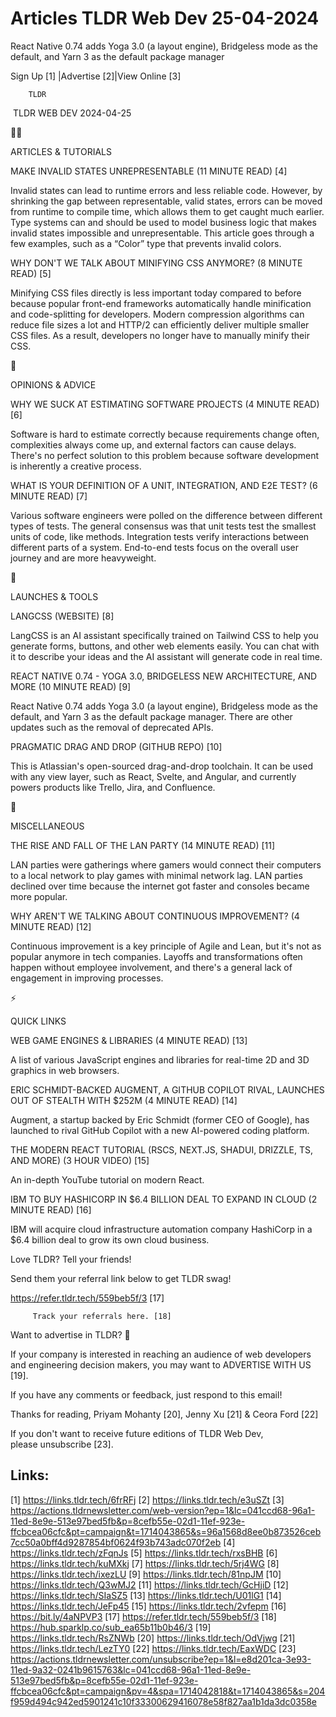 # Articles TLDR Web Dev 25-04-2024

React Native 0.74 adds Yoga 3.0 (a layout engine), Bridgeless mode as
the default, and Yarn 3 as the default package manager  

 Sign Up [1] |Advertise [2]|View Online [3] 

		TLDR 

 TLDR WEB DEV 2024-04-25

🧑‍💻 

ARTICLES & TUTORIALS

 MAKE INVALID STATES UNREPRESENTABLE (11 MINUTE READ) [4] 

 Invalid states can lead to runtime errors and less reliable code.
However, by shrinking the gap between representable, valid states,
errors can be moved from runtime to compile time, which allows them to
get caught much earlier. Type systems can and should be used to model
business logic that makes invalid states impossible and
unrepresentable. This article goes through a few examples, such as a
“Color” type that prevents invalid colors. 

 WHY DON'T WE TALK ABOUT MINIFYING CSS ANYMORE? (8 MINUTE READ) [5] 

 Minifying CSS files directly is less important today compared to
before because popular front-end frameworks automatically handle
minification and code-splitting for developers. Modern compression
algorithms can reduce file sizes a lot and HTTP/2 can efficiently
deliver multiple smaller CSS files. As a result, developers no longer
have to manually minify their CSS. 

🧠 

OPINIONS & ADVICE

 WHY WE SUCK AT ESTIMATING SOFTWARE PROJECTS (4 MINUTE READ) [6] 

 Software is hard to estimate correctly because requirements change
often, complexities always come up, and external factors can cause
delays. There's no perfect solution to this problem because software
development is inherently a creative process. 

 WHAT IS YOUR DEFINITION OF A UNIT, INTEGRATION, AND E2E TEST? (6
MINUTE READ) [7] 

 Various software engineers were polled on the difference between
different types of tests. The general consensus was that unit tests
test the smallest units of code, like methods. Integration tests
verify interactions between different parts of a system. End-to-end
tests focus on the overall user journey and are more heavyweight. 

🚀 

LAUNCHES & TOOLS

 LANGCSS (WEBSITE) [8] 

 LangCSS is an AI assistant specifically trained on Tailwind CSS to
help you generate forms, buttons, and other web elements easily. You
can chat with it to describe your ideas and the AI assistant will
generate code in real time. 

 REACT NATIVE 0.74 - YOGA 3.0, BRIDGELESS NEW ARCHITECTURE, AND MORE
(10 MINUTE READ) [9] 

 React Native 0.74 adds Yoga 3.0 (a layout engine), Bridgeless mode as
the default, and Yarn 3 as the default package manager. There are
other updates such as the removal of deprecated APIs. 

 PRAGMATIC DRAG AND DROP (GITHUB REPO) [10] 

 This is Atlassian's open-sourced drag-and-drop toolchain. It can be
used with any view layer, such as React, Svelte, and Angular, and
currently powers products like Trello, Jira, and Confluence. 

🎁 

MISCELLANEOUS

 THE RISE AND FALL OF THE LAN PARTY (14 MINUTE READ) [11] 

 LAN parties were gatherings where gamers would connect their
computers to a local network to play games with minimal network lag.
LAN parties declined over time because the internet got faster and
consoles became more popular. 

 WHY AREN'T WE TALKING ABOUT CONTINUOUS IMPROVEMENT? (4 MINUTE READ)
[12] 

 Continuous improvement is a key principle of Agile and Lean, but it's
not as popular anymore in tech companies. Layoffs and transformations
often happen without employee involvement, and there's a general lack
of engagement in improving processes. 

⚡ 

QUICK LINKS

 WEB GAME ENGINES & LIBRARIES (4 MINUTE READ) [13] 

 A list of various JavaScript engines and libraries for real-time 2D
and 3D graphics in web browsers. 

 ERIC SCHMIDT-BACKED AUGMENT, A GITHUB COPILOT RIVAL, LAUNCHES OUT OF
STEALTH WITH $252M (4 MINUTE READ) [14] 

 Augment, a startup backed by Eric Schmidt (former CEO of Google), has
launched to rival GitHub Copilot with a new AI-powered coding
platform. 

 THE MODERN REACT TUTORIAL (RSCS, NEXT.JS, SHADUI, DRIZZLE, TS, AND
MORE) (3 HOUR VIDEO) [15] 

 An in-depth YouTube tutorial on modern React. 

 IBM TO BUY HASHICORP IN $6.4 BILLION DEAL TO EXPAND IN CLOUD (2
MINUTE READ) [16] 

 IBM will acquire cloud infrastructure automation company HashiCorp in
a $6.4 billion deal to grow its own cloud business. 

Love TLDR? Tell your friends!

 Send them your referral link below to get TLDR swag! 

 https://refer.tldr.tech/559beb5f/3 [17] 

		 Track your referrals here. [18] 

Want to advertise in TLDR? 📰

 If your company is interested in reaching an audience of web
developers and engineering decision makers, you may want to ADVERTISE
WITH US [19]. 

 If you have any comments or feedback, just respond to this email! 

Thanks for reading, 
Priyam Mohanty [20], Jenny Xu [21] & Ceora Ford [22] 

If you don't want to receive future editions of TLDR Web Dev,
please unsubscribe [23]. 

 

Links:
------
[1] https://links.tldr.tech/6frRFj
[2] https://links.tldr.tech/e3uSZt
[3] https://actions.tldrnewsletter.com/web-version?ep=1&lc=041ccd68-96a1-11ed-8e9e-513e97bed5fb&p=8cefb55e-02d1-11ef-923e-ffcbcea06cfc&pt=campaign&t=1714043865&s=96a1568d8ee0b873526ceb7cc50a0bff4d9287854bf0624f93b743adc070f2eb
[4] https://links.tldr.tech/zFqnJs
[5] https://links.tldr.tech/rxsBHB
[6] https://links.tldr.tech/kuMXkj
[7] https://links.tldr.tech/5rj4WG
[8] https://links.tldr.tech/ixezLU
[9] https://links.tldr.tech/81npJM
[10] https://links.tldr.tech/Q3wMJ2
[11] https://links.tldr.tech/GcHjiD
[12] https://links.tldr.tech/SIaSZ5
[13] https://links.tldr.tech/U01lG1
[14] https://links.tldr.tech/JeFp45
[15] https://links.tldr.tech/2vfepm
[16] https://bit.ly/4aNPVP3
[17] https://refer.tldr.tech/559beb5f/3
[18] https://hub.sparklp.co/sub_ea65b11b0b46/3
[19] https://links.tldr.tech/RsZNWb
[20] https://links.tldr.tech/OdVjwg
[21] https://links.tldr.tech/LezTY0
[22] https://links.tldr.tech/EaxWDC
[23] https://actions.tldrnewsletter.com/unsubscribe?ep=1&l=e8d201ca-3e93-11ed-9a32-0241b9615763&lc=041ccd68-96a1-11ed-8e9e-513e97bed5fb&p=8cefb55e-02d1-11ef-923e-ffcbcea06cfc&pt=campaign&pv=4&spa=1714042818&t=1714043865&s=204f959d494c942ed5901241c10f33300629416078e58f827aa1b1da3dc0358e